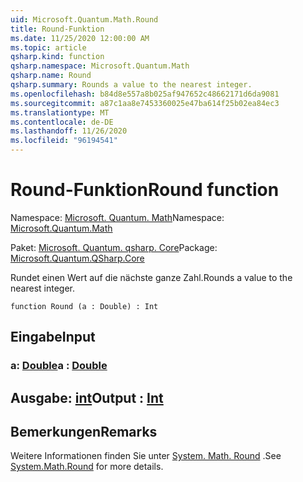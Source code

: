 ```yaml
---
uid: Microsoft.Quantum.Math.Round
title: Round-Funktion
ms.date: 11/25/2020 12:00:00 AM
ms.topic: article
qsharp.kind: function
qsharp.namespace: Microsoft.Quantum.Math
qsharp.name: Round
qsharp.summary: Rounds a value to the nearest integer.
ms.openlocfilehash: b84d8e557a8b025af947652c48662171d6da9081
ms.sourcegitcommit: a87c1aa8e7453360025e47ba614f25b02ea84ec3
ms.translationtype: MT
ms.contentlocale: de-DE
ms.lasthandoff: 11/26/2020
ms.locfileid: "96194541"
---
```

# <a name="round-function"></a><span data-ttu-id="d19be-102">Round-Funktion</span><span class="sxs-lookup"><span data-stu-id="d19be-102">Round function</span></span>

<span data-ttu-id="d19be-103">Namespace: [Microsoft. Quantum. Math](xref:Microsoft.Quantum.Math)</span><span class="sxs-lookup"><span data-stu-id="d19be-103">Namespace: [Microsoft.Quantum.Math](xref:Microsoft.Quantum.Math)</span></span>

<span data-ttu-id="d19be-104">Paket: [Microsoft. Quantum. qsharp. Core](https://nuget.org/packages/Microsoft.Quantum.QSharp.Core)</span><span class="sxs-lookup"><span data-stu-id="d19be-104">Package: [Microsoft.Quantum.QSharp.Core](https://nuget.org/packages/Microsoft.Quantum.QSharp.Core)</span></span>


<span data-ttu-id="d19be-105">Rundet einen Wert auf die nächste ganze Zahl.</span><span class="sxs-lookup"><span data-stu-id="d19be-105">Rounds a value to the nearest integer.</span></span>

```qsharp
function Round (a : Double) : Int
```


## <a name="input"></a><span data-ttu-id="d19be-106">Eingabe</span><span class="sxs-lookup"><span data-stu-id="d19be-106">Input</span></span>

### <a name="a--double"></a><span data-ttu-id="d19be-107">a: [Double](xref:microsoft.quantum.lang-ref.double)</span><span class="sxs-lookup"><span data-stu-id="d19be-107">a : [Double](xref:microsoft.quantum.lang-ref.double)</span></span>





## <a name="output--int"></a><span data-ttu-id="d19be-108">Ausgabe: [int](xref:microsoft.quantum.lang-ref.int)</span><span class="sxs-lookup"><span data-stu-id="d19be-108">Output : [Int](xref:microsoft.quantum.lang-ref.int)</span></span>



## <a name="remarks"></a><span data-ttu-id="d19be-109">Bemerkungen</span><span class="sxs-lookup"><span data-stu-id="d19be-109">Remarks</span></span>

<span data-ttu-id="d19be-110">Weitere Informationen finden Sie unter [System. Math. Round](https://docs.microsoft.com/dotnet/api/system.math.round) .</span><span class="sxs-lookup"><span data-stu-id="d19be-110">See [System.Math.Round](https://docs.microsoft.com/dotnet/api/system.math.round) for more details.</span></span>